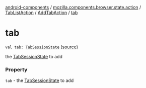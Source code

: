 [android-components](../../../index.md) / [mozilla.components.browser.state.action](../../index.md) / [TabListAction](../index.md) / [AddTabAction](index.md) / [tab](./tab.md)

# tab

`val tab: `[`TabSessionState`](../../../mozilla.components.browser.state.state/-tab-session-state/index.md) [(source)](https://github.com/mozilla-mobile/android-components/blob/master/components/browser/state/src/main/java/mozilla/components/browser/state/action/BrowserAction.kt#L64)

the [TabSessionState](../../../mozilla.components.browser.state.state/-tab-session-state/index.md) to add

### Property

`tab` - the [TabSessionState](../../../mozilla.components.browser.state.state/-tab-session-state/index.md) to add